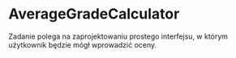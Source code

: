 # AverageGradeCalculator
Zadanie polega
na zaprojektowaniu prostego interfejsu, w którym użytkownik będzie mógł
wprowadzić oceny.
